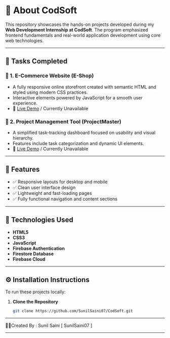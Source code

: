 # 💼 About CodSoft

This repository showcases the hands-on projects developed during my **Web Development Internship at CodSoft**. The program emphasized frontend fundamentals and real-world application development using core web technologies.

---

## 📌 Tasks Completed

### 🔹 1. E-Commerce Website (E-Shop)
- A fully responsive online storefront created with semantic HTML and styled using modern CSS practices.
- Interactive elements powered by JavaScript for a smooth user experience.
- 🔗 [Live Demo](https://sunilsaini07.github.io/CodSoft/E%20-%20Commerce/) / Currently Unavailable

### 🔹 2. Project Management Tool (ProjectMaster)
- A simplified task-tracking dashboard focused on usability and visual hierarchy.
- Features include task categorization and dynamic UI elements.
- 🔗 [Live Demo](https://sunilsaini07.github.io/CodSoft/Project%20Management%20Tool/) / Currently Unavailable

---

## 🚀 Features

- ✅ Responsive layouts for desktop and mobile
- ✅ Clean user interface design
- ✅ Lightweight and fast-loading pages
- ✅ Fully functional navigation and content sections

---

## 🧰 Technologies Used

 - **HTML5**    
 - **CSS3**     
 - **JavaScript**         
 - **Firebase Authentication**        
 - **Firestore Database**      
 - **Firebase Cloud**      

---

## ⚙️ Installation Instructions

To run these projects locally:

1. **Clone the Repository**
   ```bash
   git clone https://github.com/SunilSaini07/CodSoft.git


---

🧑‍💼Created By : Sunil Saini [ SunilSaini07 ]


---
